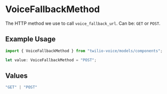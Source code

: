 # VoiceFallbackMethod

The HTTP method we use to call `voice_fallback_url`. Can be: `GET` or `POST`.

## Example Usage

```typescript
import { VoiceFallbackMethod } from "twilio-voice/models/components";

let value: VoiceFallbackMethod = "POST";
```

## Values

```typescript
"GET" | "POST"
```